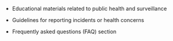 -   Educational materials related to public health and surveillance

-   Guidelines for reporting incidents or health concerns

-   Frequently asked questions (FAQ) section